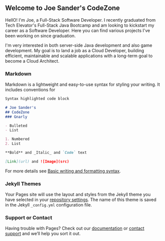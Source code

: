 ## Welcome to Joe Sander's CodeZone

HellO! I'm Joe, a Full-Stack Software Developer. I recently graduated from Tech Elevator's Full-Stack Java Bootcamp and am looking to kickstart my career as a Software Developer. Here you can find various projects I've been working on since graduation.

I'm very interested in both server-side Java development and also game development. My goal is to land a job as a Cloud Developer, building efficient, maintainable and scalable applications with a long-term goal to become a Cloud Architect.


### Markdown

Markdown is a lightweight and easy-to-use syntax for styling your writing. It includes conventions for

```markdown
Syntax highlighted code block

# Joe Sander's
## CodeZone
### Gnarly

- Bulleted
- List

1. Numbered
2. List

**Bold** and _Italic_ and `Code` text

[Link](url) and ![Image](src)
```

For more details see [Basic writing and formatting syntax](https://docs.github.com/en/github/writing-on-github/getting-started-with-writing-and-formatting-on-github/basic-writing-and-formatting-syntax).

### Jekyll Themes

Your Pages site will use the layout and styles from the Jekyll theme you have selected in your [repository settings](https://github.com/joe-sander/joe-sander.github.io/settings/pages). The name of this theme is saved in the Jekyll `_config.yml` configuration file.

### Support or Contact

Having trouble with Pages? Check out our [documentation](https://docs.github.com/categories/github-pages-basics/) or [contact support](https://support.github.com/contact) and we’ll help you sort it out.
